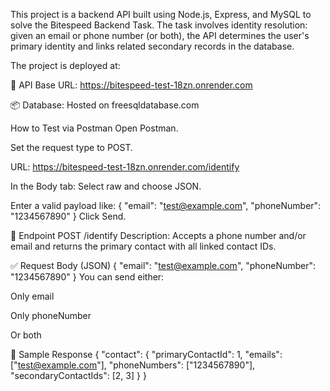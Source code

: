 This project is a backend API built using Node.js, Express, and MySQL to solve the Bitespeed Backend Task. The task involves identity resolution: given an email or phone number (or both), the API determines the user's primary identity and links related secondary records in the database.

The project is deployed at:

🔗 API Base URL: https://bitespeed-test-18zn.onrender.com

📦 Database: Hosted on freesqldatabase.com

How to Test via Postman
Open Postman.

Set the request type to POST.

URL:
https://bitespeed-test-18zn.onrender.com/identify

In the Body tab:
Select raw and choose JSON.

Enter a valid payload like:
{
  "email": "test@example.com",
  "phoneNumber": "1234567890"
}
Click Send.

🚀 Endpoint
POST /identify
Description: Accepts a phone number and/or email and returns the primary contact with all linked contact IDs.

✅ Request Body (JSON)
{
  "email": "test@example.com",
  "phoneNumber": "1234567890"
}
You can send either:

Only email

Only phoneNumber

Or both

🔁 Sample Response
{
  "contact": {
    "primaryContactId": 1,
    "emails": ["test@example.com"],
    "phoneNumbers": ["1234567890"],
    "secondaryContactIds": [2, 3]
  }
}
